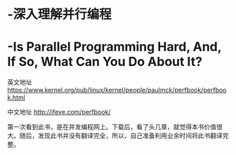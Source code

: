 # -深入理解并行编程
# -Is Parallel Programming Hard, And, If So, What Can You Do About It?

英文地址 https://www.kernel.org/pub/linux/kernel/people/paulmck/perfbook/perfbook.html

中文地址 http://ifeve.com/perfbook/

第一次看到此书，是在并发编程网上。下载后，看了头几章，就觉得本书价值很大。随后，发现此书并没有翻译完全，所以，自己准备利用业余时间将此书翻译完整。
